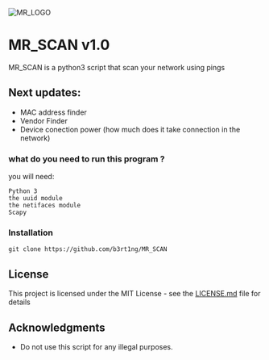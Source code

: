 ![MR_LOGO](https://i.imgur.com/TMCZw0G.png)

# MR_SCAN v1.0
MR_SCAN is a python3 script that scan your network using pings

## Next updates:

* MAC address finder
* Vendor Finder
* Device conection power (how much does it take connection in the network)

### what do you need to run this program ?

you will need:
```
Python 3
the uuid module
the netifaces module
Scapy
```

### Installation

```
git clone https://github.com/b3rt1ng/MR_SCAN
```

## License

This project is licensed under the MIT License - see the [LICENSE.md](LICENSE.md) file for details

## Acknowledgments

* Do not use this script for any illegal purposes.

